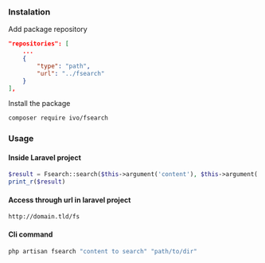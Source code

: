### Instalation

Add package repository
```json
"repositories": [
    ...
    {
        "type": "path",
        "url": "../fsearch"
    }
],
```

Install the package
```bash
composer require ivo/fsearch
```

### Usage

#### Inside Laravel project
```php
$result = Fsearch::search($this->argument('content'), $this->argument('path'));
print_r($result)
```

#### Access through url in laravel project
```
http://domain.tld/fs
```

#### Cli command
```bash
php artisan fsearch "content to search" "path/to/dir"
```
